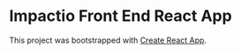 # Impactio Front End React App

This project was bootstrapped with [Create React App](https://github.com/facebook/create-react-app).